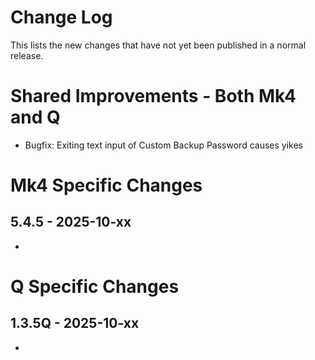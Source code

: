 # Change Log

This lists the new changes that have not yet been published in a normal release.

# Shared Improvements - Both Mk4 and Q

- Bugfix: Exiting text input of Custom Backup Password causes yikes

# Mk4 Specific Changes

## 5.4.5 - 2025-10-xx

- 

# Q Specific Changes

## 1.3.5Q - 2025-10-xx

- 


